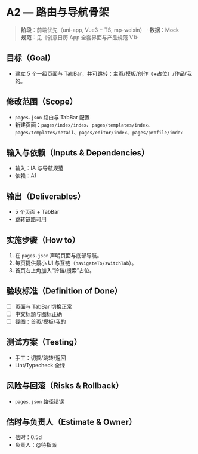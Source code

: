 # A2 — 路由与导航骨架

> **阶段**：前端优先（uni-app, Vue3 + TS, mp-weixin） · **数据**：Mock  
> **规范**：见《创意日历 App 全套界面与产品规范 V1》

## 目标（Goal）
- 建立 5 个一级页面与 TabBar，并可跳转：主页/模板/创作（+占位）/作品/我的。

## 修改范围（Scope）
- `pages.json` 路由与 TabBar 配置
- 新建页面：`pages/index/index`、`pages/templates/index`、`pages/templates/detail`、`pages/editor/index`、`pages/profile/index`

## 输入与依赖（Inputs & Dependencies）
- 输入：IA 与导航规范
- 依赖：A1

## 输出（Deliverables）
- 5 个页面 + TabBar
- 跳转链路可用

## 实施步骤（How to）
1. 在 `pages.json` 声明页面与底部导航。
2. 每页提供最小 UI 与互链（`navigateTo/switchTab`）。
3. 首页右上角加入“铃铛/搜索”占位。

## 验收标准（Definition of Done）
- [ ] 页面与 TabBar 切换正常
- [ ] 中文标题与图标正确
- [ ] 截图：首页/模板/我的

## 测试方案（Testing）
- 手工：切换/跳转/返回
- Lint/Typecheck 全绿

## 风险与回滚（Risks & Rollback）
- `pages.json` 路径错误

## 估时与负责人（Estimate & Owner）
- 估时：0.5d
- 负责人：@待指派
